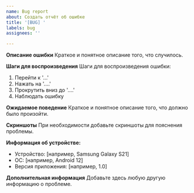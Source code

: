 ```yaml
---
name: Bug report
about: Создать отчёт об ошибке
title: '[BUG] '
labels: bug
assignees: ''

---
```


**Описание ошибки**
Краткое и понятное описание того, что случилось.

**Шаги для воспроизведения**
Шаги для воспроизведения ошибки:
1. Перейти к '...'
2. Нажать на '....'
3. Прокрутить вниз до '....'
4. Наблюдать ошибку

**Ожидаемое поведение**
Краткое и понятное описание того, что должно было произойти.

**Скриншоты**
При необходимости добавьте скриншоты для пояснения проблемы.

**Информация об устройстве:**
 - Устройство: [например, Samsung Galaxy S21]
 - ОС: [например, Android 12]
 - Версия приложения: [например, 1.0]

**Дополнительная информация**
Добавьте здесь любую другую информацию о проблеме. 